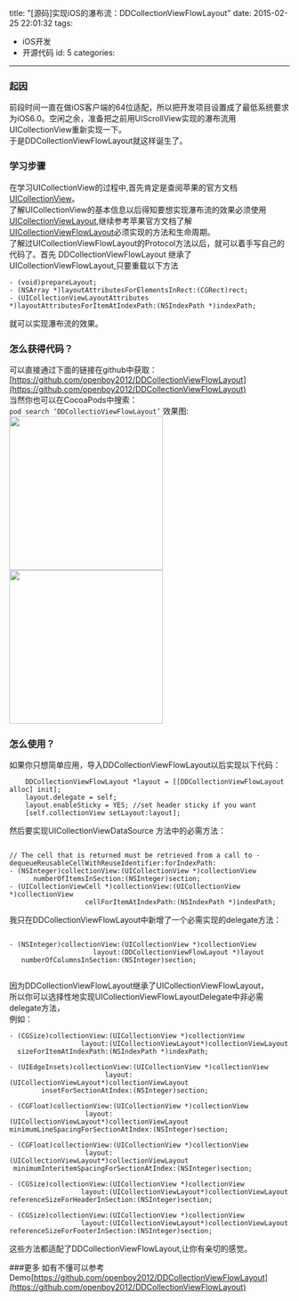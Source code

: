 title: "[源码]实现iOS的瀑布流：DDCollectionViewFlowLayout"
date: 2015-02-25 22:01:32
tags: 
- iOS开发
- 开源代码
id: 5
categories: 
---
### 起因
前段时间一直在做iOS客户端的64位适配，所以把开发项目设置成了最低系统要求为iOS6.0。空闲之余，准备把之前用UIScrollView实现的瀑布流用UICollectionView重新实现一下。  
于是DDCollectionViewFlowLayout就这样诞生了。  
<!--more-->
### 学习步骤
在学习UICollectionView的过程中,首先肯定是查阅苹果的官方文档[UICollectionView](https://developer.apple.com/library/ios/documentation/UIKit/Reference/UICollectionView_class/index.html#//apple_ref/swift/cl/UICollectionView)。  
了解UICollectionView的基本信息以后得知要想实现瀑布流的效果必须使用[UICollectionViewLayout](https://developer.apple.com/library/ios/documentation/UIKit/Reference/UICollectionViewLayout_class/index.html#//apple_ref/doc/c_ref/UICollectionViewLayout),继续参考苹果官方文档了解[UICollectionViewFlowLayout](https://developer.apple.com/library/ios/documentation/UIKit/Reference/UICollectionViewFlowLayout_class/index.html#//apple_ref/occ/cl/UICollectionViewFlowLayout)必须实现的方法和生命周期。   
了解过UICollectionViewFlowLayout的Protocol方法以后，就可以着手写自己的代码了。首先 DDCollectionViewFlowLayout 继承了UICollectionViewFlowLayout,只要重载以下方法
``` objc
- (void)prepareLayout;  
- (NSArray *)layoutAttributesForElementsInRect:(CGRect)rect;   
- (UICollectionViewLayoutAttributes *)layoutAttributesForItemAtIndexPath:(NSIndexPath *)indexPath;  
```
就可以实现瀑布流的效果。  
### 怎么获得代码？
可以直接通过下面的链接在github中获取：  
[https://github.com/openboy2012/DDCollectionViewFlowLayout](https://github.com/openboy2012/DDCollectionViewFlowLayout)   
当然你也可以在CocoaPods中搜索：  
` pod search ‘DDCollectioViewFlowLayout’ `
效果图:
<img src="http://ipa-download.qiniudn.com/effect1.gif" width="276"/> <img src="http://ipa-download.qiniudn.com/effect2.gif" width="276"/>
### 怎么使用？

如果你只想简单应用，导入DDCollectionViewFlowLayout以后实现以下代码：

``` objc
    DDCollectionViewFlowLayout *layout = [[DDCollectionViewFlowLayout alloc] init];  
    layout.delegate = self;  
    layout.enableSticky = YES; //set header sticky if you want
    [self.collectionView setLayout:layout];  
```

然后要实现UICollectionViewDataSource 方法中的必需方法：
``` objc

// The cell that is returned must be retrieved from a call to -dequeueReusableCellWithReuseIdentifier:forIndexPath:  
- (NSInteger)collectionView:(UICollectionView *)collectionView
      numberOfItemsInSection:(NSInteger)section;
- (UICollectionViewCell *)collectionView:(UICollectionView *)collectionView 
                   cellForItemAtIndexPath:(NSIndexPath *)indexPath; 
```

 我只在DDCollectionViewFlowLayout中新增了一个必需实现的delegate方法：  
``` objc

- (NSInteger)collectionView:(UICollectionView *)collectionView 
                     layout:(DDCollectionViewFlowLayout *)layout
   numberOfColumnsInSection:(NSInteger)section;  
    
```

因为DDCollectionViewFlowLayout继承了UICollectionViewFlowLayout，  
所以你可以选择性地实现UICollectionViewFlowLayoutDelegate中非必需delegate方法，  
例如：  
``` objc
- (CGSize)collectionView:(UICollectionView *)collectionView  
                  layout:(UICollectionViewLayout*)collectionViewLayout 
  sizeForItemAtIndexPath:(NSIndexPath *)indexPath;

- (UIEdgeInsets)collectionView:(UICollectionView *)collectionView  
                        layout:(UICollectionViewLayout*)collectionViewLayout 
        insetForSectionAtIndex:(NSInteger)section;

- (CGFloat)collectionView:(UICollectionView *)collectionView 
                   layout:(UICollectionViewLayout*)collectionViewLayout
minimumLineSpacingForSectionAtIndex:(NSInteger)section;

- (CGFloat)collectionView:(UICollectionView *)collectionView 
                   layout:(UICollectionViewLayout*)collectionViewLayout
 minimumInteritemSpacingForSectionAtIndex:(NSInteger)section;

- (CGSize)collectionView:(UICollectionView *)collectionView 
                  layout:(UICollectionViewLayout*)collectionViewLayout
referenceSizeForHeaderInSection:(NSInteger)section;

- (CGSize)collectionView:(UICollectionView *)collectionView 
                  layout:(UICollectionViewLayout*)collectionViewLayout
referenceSizeForFooterInSection:(NSInteger)section;

```
这些方法都适配了DDCollectionViewFlowLayout,让你有亲切的感觉。  

###更多
如有不懂可以参考Demo[https://github.com/openboy2012/DDCollectionViewFlowLayout](https://github.com/openboy2012/DDCollectionViewFlowLayout)

